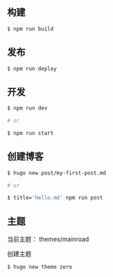 ## 构建

```bash
$ npm run build
```

## 发布

```bash
$ npm run deploy
```

## 开发

```bash
$ npm run dev

# or

$ npm run start
```

## 创建博客 

```bash
$ hugo new post/my-first-post.md

# or

$ title='hello.md' npm run post
```

## 主题 
  
当前主题： 
themes/mainroad  

创建主题

```bash
$ hugo new theme zero
``` 